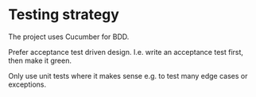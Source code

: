 # Testing strategy

The project uses Cucumber for BDD.

Prefer acceptance test driven design. I.e. write an acceptance test first, then make it green.

Only use unit tests where it makes sense e.g. to test many edge cases or exceptions.